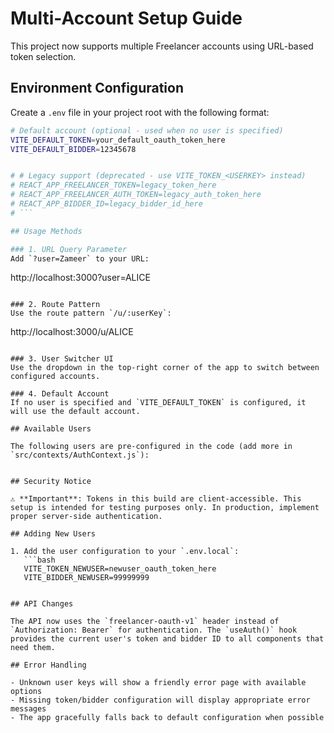 # Multi-Account Setup Guide

This project now supports multiple Freelancer accounts using URL-based token selection.

## Environment Configuration

Create a `.env` file in your project root with the following format:

```bash
# Default account (optional - used when no user is specified)
VITE_DEFAULT_TOKEN=your_default_oauth_token_here
VITE_DEFAULT_BIDDER=12345678


# # Legacy support (deprecated - use VITE_TOKEN_<USERKEY> instead)
# REACT_APP_FREELANCER_TOKEN=legacy_token_here
# REACT_APP_FREELANCER_AUTH_TOKEN=legacy_auth_token_here
# REACT_APP_BIDDER_ID=legacy_bidder_id_here
# ```

## Usage Methods

### 1. URL Query Parameter
Add `?user=Zameer` to your URL:
```
http://localhost:3000?user=ALICE
```

### 2. Route Pattern
Use the route pattern `/u/:userKey`:
```
http://localhost:3000/u/ALICE
```

### 3. User Switcher UI
Use the dropdown in the top-right corner of the app to switch between configured accounts.

### 4. Default Account
If no user is specified and `VITE_DEFAULT_TOKEN` is configured, it will use the default account.

## Available Users

The following users are pre-configured in the code (add more in `src/contexts/AuthContext.js`):


## Security Notice

⚠️ **Important**: Tokens in this build are client-accessible. This setup is intended for testing purposes only. In production, implement proper server-side authentication.

## Adding New Users

1. Add the user configuration to your `.env.local`:
   ```bash
   VITE_TOKEN_NEWUSER=newuser_oauth_token_here
   VITE_BIDDER_NEWUSER=99999999
   ```

   ```

## API Changes

The API now uses the `freelancer-oauth-v1` header instead of `Authorization: Bearer` for authentication. The `useAuth()` hook provides the current user's token and bidder ID to all components that need them.

## Error Handling

- Unknown user keys will show a friendly error page with available options
- Missing token/bidder configuration will display appropriate error messages
- The app gracefully falls back to default configuration when possible